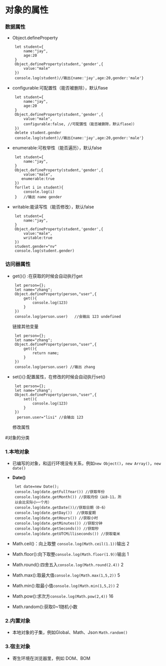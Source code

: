 
# 对象的属性
### 数据属性
 - Object.defineProperty		

		let student={
		    name:"jay",
		    age:20
		}
		Object.defineProperty(student,'gender',{
		    value:"male"
		})
		console.log(student)//输出{name:'jay',age:20,gender:'male'}


 - configurable:可配置性（能否被删除），默认flase

		let student={
		    name:"jay",
		    age:20
		}
		Object.defineProperty(student,'gender',{
		    value:"male",
		    configurable:false, //可配置性（能否被删除，默认flase））
		})
		delete student.gender
		console.log(student)//输出{name:'jay',age:20,gender:'male'}

 - enumerable:可枚举性（能否遍历），默认false

		let student={
		    name:"jay",
		}
		Object.defineProperty(student,'gender',{
		    value:"male",
		   enumerable:true
		})
		for(let i in student){
		    console.log(i)
		}  	//输出 name gender



 - writable:能读写性（能否修改），默认false

		
		let student={
		    name:"jay",
		}
		Object.defineProperty(student,'gender',{
		    value:"male",
		    writable:true
		})
		student.gender="nv"
		console.log(student.gender)



### 访问器属性
 - get(){} :在获取的时候会自动执行get

		let person={};
		let name="zhang";
		Object.defineProperty(person,"user",{
		    get(){
		        console.log(123)
		    }
		})
		console.log(person.user)   //会输出 123 undefined

	链接其他变量

		let person={};
		let name="zhang";
		Object.defineProperty(person,"user",{
		    get(){
		        return name;
		    }
		})
		console.log(person.user) //输出 zhang

 - set(){}:配置属性，在修改的时候会自动执行set()

		let person={};
        let name="zhang";
		Object.defineProperty(person,"user",{
		    set(){
		        console.log(123)
		    }
		})
		 person.user="lisi" //会输出 123

	修改属性
		
		
#对象的分类

### 1.本地对象
 - 已编写的对象，和运行环境没有关系，例如```new Object()```，```new Array()```，```new date()```
 - **Date()**

	 	let date=new Date();    
		console.log(date.getFullYear()) //获取年份
		console.log(date.getMonth()) //获取月份（从0-11，所
		以会比实际小一个月）
		console.log(date.getDate())//获取日期（0-6）
		console.log(date.getDay())  //获取星期
		console.log(date.getHours()) //获取小时
		console.log(date.getMinutes()) //获取分钟
		console.log(date.getSeconds()) //获取秒
		console.log(date.getUTCMilliseconds()) //获取毫米 

 - Math.ceil()：向上取整 ```console.log(Math.ceil(1.1))```输出 2
 - Math.floor():向下取整```console.log(Math.floor(1.9))```输出 1
 - Math.round():四舍五入```console.log(Math.round(2.4))``` 2

 - Math.max():取最大值```console.log(Math.max(1,5,2))``` 5
 - Math.min():取最小值```console.log(Math.min(1,5,2))``` 2
 - Math.pow():求次方```console.log(Math.pow(2,4))``` 16
 - Math.random():获取0~1随机小数 


### 2.内置对象
 - 本地对象的子集，例如Global、Math、Json ```Math.random()```

### 3.宿主对象
 - 寄生环境在浏览器里，例如 DOM、BOM																